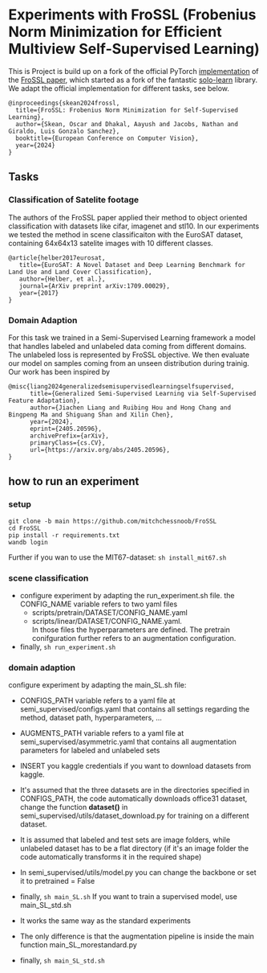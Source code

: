 # Experiments with FroSSL (Frobenius Norm Minimization for Efficient Multiview Self-Supervised Learning)

This is Project is build up on a fork of the official PyTorch [implementation](https://github.com/OFSkean/FroSSL) of the [FroSSL paper](https://arxiv.org/pdf/2310.02903), which started as a fork of the fantastic [solo-learn](https://github.com/vturrisi/solo-learn.git) library.
We adapt the official implementation for different tasks, see below.

```
@inproceedings{skean2024frossl,
  title={FroSSL: Frobenius Norm Minimization for Self-Supervised Learning},
  author={Skean, Oscar and Dhakal, Aayush and Jacobs, Nathan and Giraldo, Luis Gonzalo Sanchez},
  booktitle={European Conference on Computer Vision},
  year={2024}
}
```

## Tasks

### Classification of Satelite footage
The authors of the FroSSL paper applied their method to object oriented classification with datasets like cifar, imagenet and stl10. In our experiments we tested the method in scene classificaiton with the EuroSAT dataset, containing 64x64x13 satelite images with 10 different classes.
```
@article{helber2017eurosat,
   title={EuroSAT: A Novel Dataset and Deep Learning Benchmark for Land Use and Land Cover Classification},
   author={Helber, et al.},
   journal={ArXiv preprint arXiv:1709.00029},
   year={2017}
}
```

### Domain Adaption
For this task we trained in a Semi-Supervised Learning framework a model that handles labeled and unlabeled data coming from different domains. The unlabeled loss is represented by FroSSL objective. We then evaluate our model on samples coming from an unseen distribution during trainig. Our work has been inspired by
```
@misc{liang2024generalizedsemisupervisedlearningselfsupervised,
      title={Generalized Semi-Supervised Learning via Self-Supervised Feature Adaptation}, 
      author={Jiachen Liang and Ruibing Hou and Hong Chang and Bingpeng Ma and Shiguang Shan and Xilin Chen},
      year={2024},
      eprint={2405.20596},
      archivePrefix={arXiv},
      primaryClass={cs.CV},
      url={https://arxiv.org/abs/2405.20596}, 
}
```
## how to run an experiment
### setup
```
git clone -b main https://github.com/mitchchessnoob/FroSSL
cd FroSSL
pip install -r requirements.txt
wandb login 
```
Further if you wan to use the MIT67-dataset:
`sh install_mit67.sh`
### scene classification
- configure experiment by adapting the run_experiment.sh file. the CONFIG_NAME variable refers to two yaml files
  - scripts/pretrain/DATASET/CONFIG_NAME.yaml
  - scripts/linear/DATASET/CONFIG_NAME.yaml. \
 In those files the hyperparameters are defined. The pretrain conifguration further refers to an augmentation configuration.
- finally, `sh run_experiment.sh`

### domain adaption
configure experiment by adapting the main_SL.sh file:
  - CONFIGS_PATH variable refers to a yaml file at semi_supervised/configs.yaml that contains all settings regarding the method, dataset path, hyperparameters, ...
  - AUGMENTS_PATH variable refers to a yaml file at semi_supervised/asymmetric.yaml that contains all augmentation parameters for labeled and unlabeled sets
  - INSERT you kaggle credentials if you want to download datasets from kaggle.
  - It's assumed that the three datasets are in the directories specified in CONFIGS_PATH, the code automatically downloads office31 dataset, change the function **dataset()** in semi_supervised/utils/dataset_download.py for training on a different dataset.
  - It is assumed that labeled and test sets are image folders, while unlabeled dataset has to be a flat directory (if it's an image folder the code automatically transforms it in the required shape)
  - In semi_supervised/utils/model.py you can change the backbone or set it to pretrained = False

   - finally, `sh main_SL.sh`
If you want to train a supervised model, use main_SL_std.sh
   - It works the same way as the standard experiments
   - The only difference is that the augmentation pipeline is inside the main function main_SL_morestandard.py
   - finally, `sh main_SL_std.sh`
